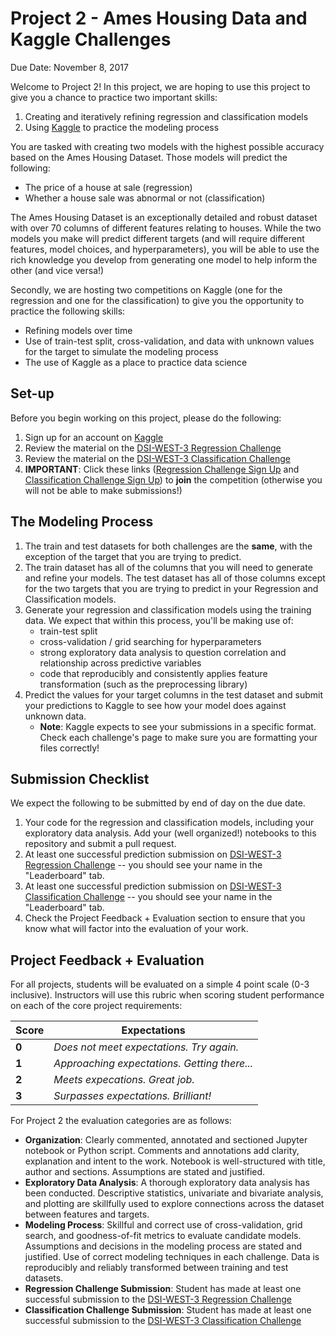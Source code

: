 # Project 2 - Ames Housing Data and Kaggle Challenges

Due Date: November 8, 2017

Welcome to Project 2! In this project, we are hoping to use this project to give you a chance to practice two important skills:

1. Creating and iteratively refining regression and classification models
2. Using [Kaggle](https://www.kaggle.com/) to practice the modeling process

You are tasked with creating two models with the highest possible accuracy based on the Ames Housing Dataset. Those models will predict the following:

- The price of a house at sale (regression)
- Whether a house sale was abnormal or not (classification)

The Ames Housing Dataset is an exceptionally detailed and robust dataset with over 70 columns of different features relating to houses. While the two models you make will predict different targets (and will require different features, model choices, and hyperparameters), you will be able to use the rich knowledge you develop from generating one model to help inform the other (and vice versa!)

Secondly, we are hosting two competitions on Kaggle (one for the regression and one for the classification) to give you the opportunity to practice the following skills:

- Refining models over time
- Use of train-test split, cross-validation, and data with unknown values for the target to simulate the modeling process
- The use of Kaggle as a place to practice data science

## Set-up

Before you begin working on this project, please do the following:

1. Sign up for an account on [Kaggle](https://www.kaggle.com/)
2. Review the material on the [DSI-WEST-3 Regression Challenge](https://www.kaggle.com/c/dsi-west-3-project-2-regression-challenge)
3. Review the material on the [DSI-WEST-3 Classification Challenge](https://www.kaggle.com/c/dsi-west-3-project-2-classification-challenge)
4. **IMPORTANT**: Click these links ([Regression Challenge Sign Up](https://www.kaggle.com/t/164b13cdce58488b8963324d2eec93ef) and [Classification Challenge Sign Up](https://www.kaggle.com/t/8fee017315834521bea29854e9a200b9)) to **join** the competition (otherwise you will not be able to make submissions!)
## The Modeling Process

1. The train and test datasets for both challenges are the **same**, with the exception of the target that you are trying to predict.
2. The train dataset has all of the columns that you will need to generate and refine your models. The test dataset has all of those columns except for the two targets that you are trying to predict in your Regression and Classification models.
3. Generate your regression and classification models using the training data. We expect that within this process, you'll be making use of:
    - train-test split
    - cross-validation / grid searching for hyperparameters
    - strong exploratory data analysis to question correlation and relationship across predictive variables
    - code that reproducibly and consistently applies feature transformation (such as the preprocessing library)
4. Predict the values for your target columns in the test dataset and submit your predictions to Kaggle to see how your model does against unknown data.
    - **Note**: Kaggle expects to see your submissions in a specific format. Check each challenge's page to make sure you are formatting your files correctly!

## Submission Checklist

We expect the following to be submitted by end of day on the due date.

1. Your code for the regression and classification models, including your exploratory data analysis. Add your (well organized!) notebooks to this repository and submit a pull request.
2. At least one successful prediction submission on [DSI-WEST-3 Regression Challenge](https://www.kaggle.com/c/dsi-west-3-project-2-regression-challenge) --  you should see your name in the "Leaderboard" tab.
3. At least one successful prediction submission on [DSI-WEST-3 Classification Challenge](https://www.kaggle.com/c/dsi-west-3-project-2-classification-challenge) -- you should see your name in the "Leaderboard" tab.
4. Check the Project Feedback + Evaluation section to ensure that you know what will factor into the evaluation of your work.

## Project Feedback + Evaluation

For all projects, students will be evaluated on a simple 4 point scale (0-3 inclusive). Instructors will use this rubric when scoring student performance on each of the core project requirements:

Score | Expectations
----- | ------------
**0** | _Does not meet expectations. Try again._
**1** | _Approaching expectations. Getting there..._
**2** | _Meets expecations. Great job._
**3** | _Surpasses expectations. Brilliant!_

For Project 2 the evaluation categories are as follows:

- **Organization**:	Clearly commented, annotated and sectioned Jupyter notebook or Python script. Comments and annotations add clarity, explanation and intent to the work. Notebook is well-structured with title, author and sections. Assumptions are stated and justified.
- **Exploratory Data Analysis**: A thorough exploratory data analysis has been conducted. Descriptive statistics, univariate and bivariate analysis, and plotting are skillfully used to explore connections across the dataset between features and targets.
- **Modeling Process**: Skillful and correct use of cross-validation, grid search, and goodness-of-fit metrics to evaluate candidate models. Assumptions and decisions in the modeling process are stated and justified. Use of correct modeling techniques in each challenge. Data is reproducibly and reliably transformed between training and test datasets.
- **Regression Challenge Submission**: Student has made at least one successful submission to the [DSI-WEST-3 Regression Challenge](https://www.kaggle.com/c/dsi-west-3-project-2-regression-challenge)
- **Classification Challenge Submission**: Student has made at least one successful submission to the [DSI-WEST-3 Classification Challenge](https://www.kaggle.com/c/dsi-west-3-project-2-classification-challenge)
